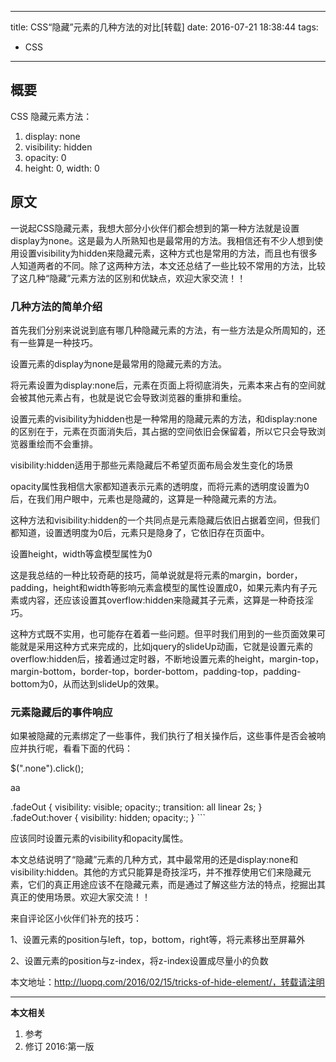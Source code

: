 ----
title: CSS“隐藏”元素的几种方法的对比[转载]
date: 2016-07-21 18:38:44
tags:
- CSS
----
## 概要
CSS 隐藏元素方法：
1. display: none
1. visibility: hidden
1. opacity: 0
1. height: 0, width: 0

## 原文
一说起CSS隐藏元素，我想大部分小伙伴们都会想到的第一种方法就是设置display为none。这是最为人所熟知也是最常用的方法。我相信还有不少人想到使用设置visibility为hidden来隐藏元素，这种方式也是常用的方法，而且也有很多人知道两者的不同。除了这两种方法，本文还总结了一些比较不常用的方法，比较了这几种“隐藏”元素方法的区别和优缺点，欢迎大家交流！！


### 几种方法的简单介绍

首先我们分别来说说到底有哪几种隐藏元素的方法，有一些方法是众所周知的，还有一些算是一种技巧。



设置元素的display为none是最常用的隐藏元素的方法。



将元素设置为display:none后，元素在页面上将彻底消失，元素本来占有的空间就会被其他元素占有，也就是说它会导致浏览器的重排和重绘。



设置元素的visibility为hidden也是一种常用的隐藏元素的方法，和display:none的区别在于，元素在页面消失后，其占据的空间依旧会保留着，所以它只会导致浏览器重绘而不会重排。



visibility:hidden适用于那些元素隐藏后不希望页面布局会发生变化的场景



opacity属性我相信大家都知道表示元素的透明度，而将元素的透明度设置为0后，在我们用户眼中，元素也是隐藏的，这算是一种隐藏元素的方法。



这种方法和visibility:hidden的一个共同点是元素隐藏后依旧占据着空间，但我们都知道，设置透明度为0后，元素只是隐身了，它依旧存在页面中。

设置height，width等盒模型属性为0

这是我总结的一种比较奇葩的技巧，简单说就是将元素的margin，border，padding，height和width等影响元素盒模型的属性设置成0，如果元素内有子元素或内容，还应该设置其overflow:hidden来隐藏其子元素，这算是一种奇技淫巧。



这种方式既不实用，也可能存在着着一些问题。但平时我们用到的一些页面效果可能就是采用这种方式来完成的，比如jquery的slideUp动画，它就是设置元素的overflow:hidden后，接着通过定时器，不断地设置元素的height，margin-top，margin-bottom，border-top，border-bottom，padding-top，padding-bottom为0，从而达到slideUp的效果。


### 元素隐藏后的事件响应

如果被隐藏的元素绑定了一些事件，我们执行了相关操作后，这些事件是否会被响应并执行呢，看看下面的代码：


$(".none").click();

<style>
          width: 100px;
        height: 100px;
        background: red;
        margin: 15px;
        padding: 10px;
        border: 5px solid green;
        display: inline-block;
        overflow: hidden;
        transition: all linear 2s; 
  </style> 

<div class="none"></div>
<div class="hidden"></div>
<div class="opacity0"></div>
<div class="height0">aa</div> 

<script src="/Scripts/jquery-1.10.2.min.js"></script>
<script>
$(".none").on("click", function    console.log("none clicked"    $().css("display", "none"  $(".hidden").on("click", function    console.log("hidden clicked"    $().css("visibility", "hidden"  $(".opacity0").on("click", function    console.log("opacity0 clicked"    $().css("opacity", 0  $(".height0").on("click", function    console.log("height0 clicked"    $().css({
        "height": 0  </script>

.fadeOut { visibility: visible; opacity:; transition: all linear 2s; }
    .fadeOut:hover { visibility: hidden; opacity:; }
    ```

应该同时设置元素的visibility和opacity属性。


本文总结说明了“隐藏”元素的几种方式，其中最常用的还是display:none和visibility:hidden。其他的方式只能算是奇技淫巧，并不推荐使用它们来隐藏元素，它们的真正用途应该不在隐藏元素，而是通过了解这些方法的特点，挖掘出其真正的使用场景。欢迎大家交流！！


来自评论区小伙伴们补充的技巧：

1、设置元素的position与left，top，bottom，right等，将元素移出至屏幕外

2、设置元素的position与z-index，将z-index设置成尽量小的负数

本文地址：http://luopq.com/2016/02/15/tricks-of-hide-element/，转载请注明
***
**本文相关**
1. 参考
1. 修订
2016:第一版
